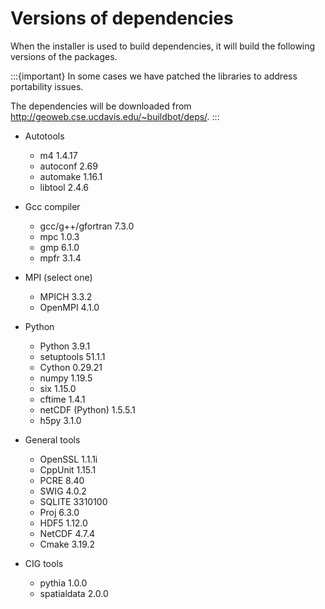 # Versions of dependencies

When the installer is used to build dependencies, it will build the
following versions of the packages.

:::{important}
In some cases we have patched the libraries to address portability
issues.

The dependencies will be downloaded from <http://geoweb.cse.ucdavis.edu/~buildbot/deps/>.
:::

* Autotools
  * m4 1.4.17
  * autoconf 2.69
  * automake 1.16.1
  * libtool 2.4.6

* Gcc compiler
  * gcc/g++/gfortran 7.3.0
  * mpc 1.0.3
  * gmp 6.1.0
  * mpfr 3.1.4

* MPI (select one)
  * MPICH 3.3.2
  * OpenMPI 4.1.0

* Python
  * Python 3.9.1
  * setuptools 51.1.1
  * Cython 0.29.21
  * numpy 1.19.5
  * six 1.15.0
  * cftime 1.4.1
  * netCDF (Python) 1.5.5.1
  * h5py 3.1.0

* General tools
  * OpenSSL 1.1.1i
  * CppUnit 1.15.1
  * PCRE 8.40
  * SWIG 4.0.2
  * SQLITE 3310100
  * Proj 6.3.0
  * HDF5 1.12.0
  * NetCDF 4.7.4
  * Cmake 3.19.2

* CIG tools
  * pythia 1.0.0
  * spatialdata 2.0.0
